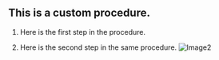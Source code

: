 ## This is a custom procedure.

1. Here is the first step in the procedure.

2. Here is the second step in the same procedure.
   ![Image2](/content/dam/help/photoeditor.jpg)






